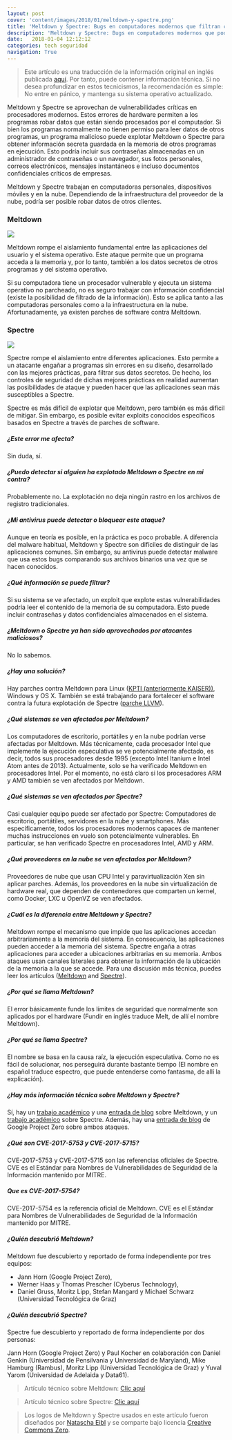 ```yaml
---
layout: post
cover: 'content/images/2018/01/meltdown-y-spectre.png'
title: 'Meltdown y Spectre: Bugs en computadores modernos que filtran contraseñas e información sensible'
description: 'Meltdown y Spectre: Bugs en computadores modernos que podrían filtrar contraseñas e información sensible aprovechando vulnerabilidades existentes en diversos procesadores.'
date:   2018-01-04 12:12:12
categories: tech seguridad
navigation: True
---
```


> Este artículo es una traducción de la información original en inglés publicada <a href="https://meltdownattack.com" target="_blank">aquí</a>. Por tanto, puede contener información técnica. Si no desea profundizar en estos tecnicismos, la recomendación es simple: No entre en pánico, y mantenga su sistema operativo actualizado.

Meltdown y Spectre se aprovechan de vulnerabilidades críticas en procesadores modernos. Estos errores de hardware permiten a los programas robar datos que están siendo procesados por el computador. Si bien los programas normalmente no tienen permiso para leer datos de otros programas, un programa malicioso puede explotar Meltdown o Spectre para obtener información secreta guardada en la memoria de otros programas en ejecución. Esto podría incluir sus contraseñas almacenadas en un administrador de contraseñas o un navegador, sus fotos personales, correos electrónicos, mensajes instantáneos e incluso documentos confidenciales críticos de empresas.

Meltdown y Spectre trabajan en computadoras personales, dispositivos móviles y en la nube. Dependiendo de la infraestructura del proveedor de la nube, podría ser posible robar datos de otros clientes.

### Meltdown

![](/content/images/2018/01/meltdown.png)

Meltdown rompe el aislamiento fundamental entre las aplicaciones del usuario y el sistema operativo. Este ataque permite que un programa acceda a la memoria y, por lo tanto, también a los datos secretos de otros programas y del sistema operativo.

Si su computadora tiene un procesador vulnerable y ejecuta un sistema operativo no parcheado, no es seguro trabajar con información confidencial (existe la posibilidad de filtrado de la información). Esto se aplica tanto a las computadoras personales como a la infraestructura en la nube. Afortunadamente, ya existen parches de software contra Meltdown.

### Spectre

![](/content/images/2018/01/spectre.png)

Spectre rompe el aislamiento entre diferentes aplicaciones. Esto permite a un atacante engañar a programas sin errores en su diseño, desarrollado con las mejores prácticas, para filtrar sus datos secretos. De hecho, los controles de seguridad de dichas mejores prácticas en realidad aumentan las posibilidades de ataque y pueden hacer que las aplicaciones sean más susceptibles a Spectre.

Spectre es más difícil de explotar que Meltdown, pero también es más difícil de mitigar. Sin embargo, es posible evitar exploits conocidos específicos basados en Spectre a través de parches de software.

##### ¿Este error me afecta?

Sin duda, sí.

##### ¿Puedo detectar si alguien ha explotado Meltdown o Spectre en mi contra?

Probablemente no. La explotación no deja ningún rastro en los archivos de registro tradicionales.

##### ¿Mi antivirus puede detectar o bloquear este ataque?

Aunque en teoría es posible, en la práctica es poco probable. A diferencia del malware habitual, Meltdown y Spectre son difíciles de distinguir de las aplicaciones comunes. Sin embargo, su antivirus puede detectar malware que usa estos bugs comparando sus archivos binarios una vez que se hacen conocidos.

##### ¿Qué información se puede filtrar?

Si su sistema se ve afectado, un exploit que explote estas vulnerabilidades podría leer el contenido de la memoria de su computadora. Esto puede incluir contraseñas y datos confidenciales almacenados en el sistema.

##### ¿Meltdown o Spectre ya han sido aprovechados por atacantes maliciosos?

No lo sabemos.

##### ¿Hay una solución?

Hay parches contra Meltdown para Linux (<a href="https://lwn.net/Articles/738975/" target="_blank">KPTI (anteriormente KAISER))</a>, Windows y OS X. También se está trabajando para fortalecer el software contra la futura explotación de Spectre (<a href="http://lists.llvm.org/pipermail/llvm-commits/Week-of-Mon-20180101/513630.html" target="_blank">parche LLVM</a>).

##### ¿Qué sistemas se ven afectados por Meltdown?

Los computadores de escritorio, portátiles y en la nube podrían verse afectadas por Meltdown. Más técnicamente, cada procesador Intel que implemente la ejecución especulativa se ve potencialmente afectado, es decir, todos sus procesadores desde 1995 (excepto Intel Itanium e Intel Atom antes de 2013). Actualmente, solo se ha verificado Meltdown en procesadores Intel. Por el momento, no está claro si los procesadores ARM y AMD también se ven afectados por Meltdown.

##### ¿Qué sistemas se ven afectados por Spectre?

Casi cualquier equipo puede ser afectado por Spectre: Computadores de escritorio, portátiles, servidores en la nube y smartphones. Más específicamente, todos los procesadores modernos capaces de mantener muchas instrucciones en vuelo son potencialmente vulnerables. En particular, se han verificado Spectre en procesadores Intel, AMD y ARM.

##### ¿Qué proveedores en la nube se ven afectados por Meltdown?

Proveedores de nube que usan CPU Intel y paravirtualización Xen sin aplicar parches. Además, los proveedores en la nube sin virtualización de hardware real, que dependen de contenedores que comparten un kernel, como Docker, LXC u OpenVZ se ven afectados.

##### ¿Cuál es la diferencia entre Meltdown y Spectre?

Meltdown rompe el mecanismo que impide que las aplicaciones accedan arbitrariamente a la memoria del sistema. En consecuencia, las aplicaciones pueden acceder a la memoria del sistema. Spectre engaña a otras aplicaciones para acceder a ubicaciones arbitrarias en su memoria. Ambos ataques usan canales laterales para obtener la información de la ubicación de la memoria a la que se accede. Para una discusión más técnica, puedes leer los artículos (<a href="https://meltdownattack.com/meltdown.pdf" target="_blank">Meltdown</a> and <a href="https://spectreattack.com/spectre.pdf" target="_blank">Spectre</a>).

##### ¿Por qué se llama Meltdown?

El error básicamente funde los límites de seguridad que normalmente son aplicados por el hardware (Fundir en inglés traduce Melt, de allí el nombre Meltdown).

##### ¿Por qué se llama Spectre?

El nombre se basa en la causa raíz, la ejecución especulativa. Como no es fácil de solucionar, nos perseguirá durante bastante tiempo (El nombre en español traduce espectro, que puede entenderse como fantasma, de allí la explicación).

##### ¿Hay más información técnica sobre Meltdown y Spectre?

Sí, hay un <a href="https://meltdownattack.com/meltdown.pdf" target="_blank">trabajo académico</a> y una <a href="http://blog.cyberus-technology.de/posts/2018-01-03-meltdown.html" target="_blank">entrada de blog</a> sobre Meltdown, y un <a href="https://spectreattack.com/spectre.pdf" target="_blank">trabajo académico</a> sobre Spectre. Además, hay una <a href="https://googleprojectzero.blogspot.co.at/2018/01/reading-privileged-memory-with-side.html" target="_blank">entrada de blog</a> de Google Project Zero sobre ambos ataques.

##### ¿Qué son CVE-2017-5753 y CVE-2017-5715?

CVE-2017-5753 y CVE-2017-5715 son las referencias oficiales de Spectre. CVE es el Estándar para Nombres de Vulnerabilidades de Seguridad de la Información mantenido por MITRE.

##### Que es CVE-2017-5754?

CVE-2017-5754 es la referencia oficial de Meltdown. CVE es el Estándar para Nombres de Vulnerabilidades de Seguridad de la Información mantenido por MITRE.

##### ¿Quién descubrió Meltdown?

Meltdown fue descubierto y reportado de forma independiente por tres equipos:

* Jann Horn (Google Project Zero),
* Werner Haas y Thomas Prescher (Cyberus Technology),
* Daniel Gruss, Moritz Lipp, Stefan Mangard y Michael Schwarz (Universidad Tecnológica de Graz)

##### ¿Quién descubrió Spectre?

Spectre fue descubierto y reportado de forma independiente por dos personas:

Jann Horn (Google Project Zero) y Paul Kocher en colaboración con Daniel Genkin (Universidad de Pensilvania y Universidad de Maryland), Mike Hamburg (Rambus), Moritz Lipp (Universidad Tecnológica de Graz) y Yuval Yarom (Universidad de Adelaida y Data61).

> Artículo técnico sobre Meltdown: <a href="https://meltdownattack.com/meltdown.pdf" target="_blank">Clic aquí</a>

> Artículo técnico sobre Spectre: <a href="https://spectreattack.com/spectre.pdf" target="_blank">Clic aquí</a>

> Los logos de Meltdown y Spectre usados en este artículo fueron diseñados por <a href="https://vividfox.me/" target="_blank">Natascha Eibl</a> y se comparte bajo licencia <a href="http://creativecommons.org/publicdomain/zero/1.0/" target="_blank">Creative Commons Zero</a>.